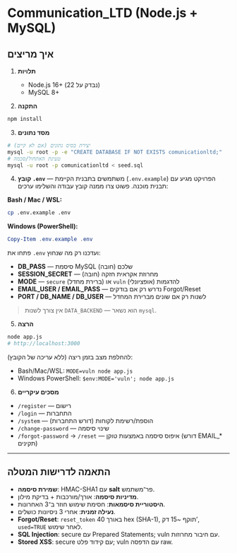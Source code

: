 # Communication_LTD (Node.js + MySQL)

## איך מריצים 
1) **תלויות**
   - Node.js 16+ (נבדק על 22)
   - MySQL 8+

2) **התקנה**
```bash
npm install
```

3) **מסד נתונים**
```bash
# יצירת בסיס נתונים (אם לא קיים)
mysql -u root -p -e "CREATE DATABASE IF NOT EXISTS comunicationltd;"
# טעינת האתחול/סכמה
mysql -u root -p comunicationltd < seed.sql
```

4) **קובץ `.env`** — משתמשים בתבנית הקיימת (`.env.example`)
הפרויקט מגיע עם תבנית מוכנה. פשוט צרו ממנה קובץ עבודה והשלימו ערכים:

**Bash / Mac / WSL:**
```bash
cp .env.example .env
```

**Windows (PowerShell):**
```powershell
Copy-Item .env.example .env
```

פתחו את `.env` ועדכנו רק מה שנחוץ:
- **DB_PASS** — סיסמת MySQL שלכם (חובה)
- **SESSION_SECRET** — מחרוזת אקראית חזקה (חובה)
- **MODE** — `secure` (ברירת מחדל) או `vuln` להדגמות (אופציונלי)
- **EMAIL_USER / EMAIL_PASS** — נדרש רק אם בודקים Forgot/Reset 
- **PORT / DB_NAME / DB_USER** — לשנות רק אם שונים מברירת המחדל

> אין צורך לשנות `DATA_BACKEND` — הוא נשאר `mysql`.

5) **הרצה**
```bash
node app.js
# http://localhost:3000
```

להחלפת מצב בזמן ריצה (ללא עריכה של הקובץ):
- Bash/Mac/WSL: `MODE=vuln node app.js`
- Windows PowerShell: `$env:MODE='vuln'; node app.js`

6) **מסכים עיקריים**
- `/register` — רישום  
- `/login` — התחברות  
- `/system` — הוספת/רשימת לקוחות (דורש התחברות)  
- `/change-password` — שינוי סיסמה  
- `/forgot-password` → `/reset` — איפוס סיסמה באמצעות טוקן (דורש EMAIL_* תקינים)

---

## התאמה לדרישות המטלה 
- **שמירת סיסמה**: HMAC-SHA1 עם **salt** פר־משתמש.
- **מדיניות סיסמה**: אורך/מורכבות + בדיקת מילון.
- **היסטוריית סיסמאות**: חסימת שימוש חוזר ב־3 האחרונות.
- **נעילה זמנית**: אחרי 3 ניסיונות כושלים.
- **Forgot/Reset**: `reset_token` באורך 40 hex (SHA-1), תוקף ~15 דק’, `used=TRUE` לאחר שימוש.
- **SQL Injection**: secure עם Prepared Statements; vuln עם חיבור מחרוזות.
- **Stored XSS**: secure עם קידוד פלט; vuln עם הדפסה raw.
